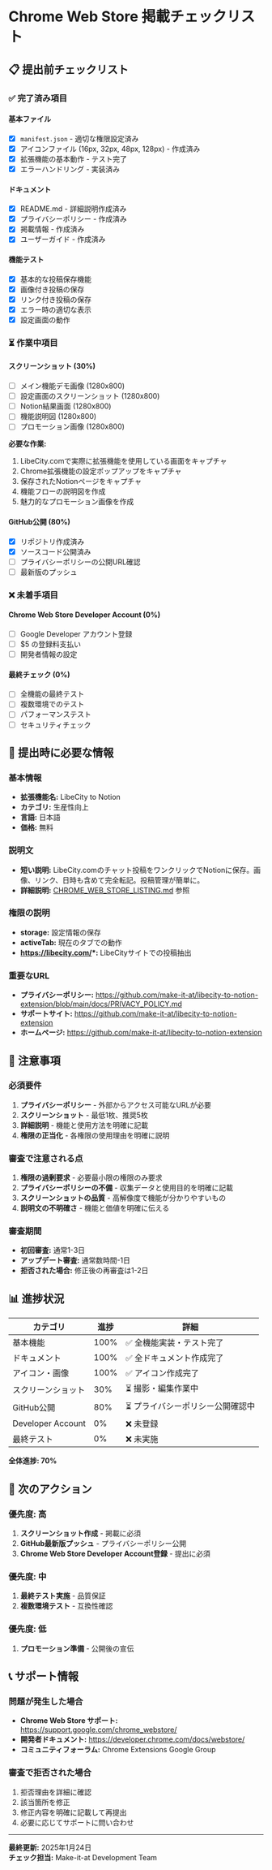 # Chrome Web Store 掲載チェックリスト

## 📋 提出前チェックリスト

### ✅ 完了済み項目

#### 基本ファイル
- [x] `manifest.json` - 適切な権限設定済み
- [x] アイコンファイル (16px, 32px, 48px, 128px) - 作成済み
- [x] 拡張機能の基本動作 - テスト完了
- [x] エラーハンドリング - 実装済み

#### ドキュメント
- [x] README.md - 詳細説明作成済み
- [x] プライバシーポリシー - 作成済み
- [x] 掲載情報 - 作成済み
- [x] ユーザーガイド - 作成済み

#### 機能テスト
- [x] 基本的な投稿保存機能
- [x] 画像付き投稿の保存
- [x] リンク付き投稿の保存
- [x] エラー時の適切な表示
- [x] 設定画面の動作

### ⏳ 作業中項目

#### スクリーンショット (30%)
- [ ] メイン機能デモ画像 (1280x800)
- [ ] 設定画面のスクリーンショット (1280x800)
- [ ] Notion結果画面 (1280x800)
- [ ] 機能説明図 (1280x800)
- [ ] プロモーション画像 (1280x800)

**必要な作業:**
1. LibeCity.comで実際に拡張機能を使用している画面をキャプチャ
2. Chrome拡張機能の設定ポップアップをキャプチャ
3. 保存されたNotionページをキャプチャ
4. 機能フローの説明図を作成
5. 魅力的なプロモーション画像を作成

#### GitHub公開 (80%)
- [x] リポジトリ作成済み
- [x] ソースコード公開済み
- [ ] プライバシーポリシーの公開URL確認
- [ ] 最新版のプッシュ

### ❌ 未着手項目

#### Chrome Web Store Developer Account (0%)
- [ ] Google Developer アカウント登録
- [ ] $5 の登録料支払い
- [ ] 開発者情報の設定

#### 最終チェック (0%)
- [ ] 全機能の最終テスト
- [ ] 複数環境でのテスト
- [ ] パフォーマンステスト
- [ ] セキュリティチェック

## 📝 提出時に必要な情報

### 基本情報
- **拡張機能名:** LibeCity to Notion
- **カテゴリ:** 生産性向上
- **言語:** 日本語
- **価格:** 無料

### 説明文
- **短い説明:** LibeCity.comのチャット投稿をワンクリックでNotionに保存。画像、リンク、日時も含めて完全転記。投稿管理が簡単に。
- **詳細説明:** [CHROME_WEB_STORE_LISTING.md](./CHROME_WEB_STORE_LISTING.md) 参照

### 権限の説明
- **storage:** 設定情報の保存
- **activeTab:** 現在のタブでの動作
- **https://libecity.com/*:** LibeCityサイトでの投稿抽出

### 重要なURL
- **プライバシーポリシー:** https://github.com/make-it-at/libecity-to-notion-extension/blob/main/docs/PRIVACY_POLICY.md
- **サポートサイト:** https://github.com/make-it-at/libecity-to-notion-extension
- **ホームページ:** https://github.com/make-it-at/libecity-to-notion-extension

## 🚨 注意事項

### 必須要件
1. **プライバシーポリシー** - 外部からアクセス可能なURLが必要
2. **スクリーンショット** - 最低1枚、推奨5枚
3. **詳細説明** - 機能と使用方法を明確に記載
4. **権限の正当化** - 各権限の使用理由を明確に説明

### 審査で注意される点
1. **権限の過剰要求** - 必要最小限の権限のみ要求
2. **プライバシーポリシーの不備** - 収集データと使用目的を明確に記載
3. **スクリーンショットの品質** - 高解像度で機能が分かりやすいもの
4. **説明文の不明確さ** - 機能と価値を明確に伝える

### 審査期間
- **初回審査:** 通常1-3日
- **アップデート審査:** 通常数時間-1日
- **拒否された場合:** 修正後の再審査は1-2日

## 📊 進捗状況

| カテゴリ | 進捗 | 詳細 |
|---------|------|------|
| 基本機能 | 100% | ✅ 全機能実装・テスト完了 |
| ドキュメント | 100% | ✅ 全ドキュメント作成完了 |
| アイコン・画像 | 100% | ✅ アイコン作成完了 |
| スクリーンショット | 30% | ⏳ 撮影・編集作業中 |
| GitHub公開 | 80% | ⏳ プライバシーポリシー公開確認中 |
| Developer Account | 0% | ❌ 未登録 |
| 最終テスト | 0% | ❌ 未実施 |

**全体進捗: 70%**

## 🔄 次のアクション

### 優先度: 高
1. **スクリーンショット作成** - 掲載に必須
2. **GitHub最新版プッシュ** - プライバシーポリシー公開
3. **Chrome Web Store Developer Account登録** - 提出に必須

### 優先度: 中
1. **最終テスト実施** - 品質保証
2. **複数環境テスト** - 互換性確認

### 優先度: 低
1. **プロモーション準備** - 公開後の宣伝

## 📞 サポート情報

### 問題が発生した場合
- **Chrome Web Store サポート:** https://support.google.com/chrome_webstore/
- **開発者ドキュメント:** https://developer.chrome.com/docs/webstore/
- **コミュニティフォーラム:** Chrome Extensions Google Group

### 審査で拒否された場合
1. 拒否理由を詳細に確認
2. 該当箇所を修正
3. 修正内容を明確に記載して再提出
4. 必要に応じてサポートに問い合わせ

---

**最終更新:** 2025年1月24日  
**チェック担当:** Make-it-at Development Team 